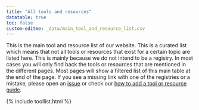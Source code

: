 ```yaml
---
title: "All tools and resources"
datatable: true
toc: false
custom-editme: _data/main_tool_and_resource_list.csv
---
```


This is the main tool and resource list of our website. This is a curated list which means that not all tools or resources that exist for a certain topic are listed here. This is mainly because we do not intend to be a registry. In most cases you will only find back the tools or resources that are mentioned in the different pages. Most pages will show a filtered list of this main table at the end of the page. If you see a missing link with one of the registries or a mistake, please open an [issue](https://github.com/elixir-europe/rdmkit/issues) or check our [how to add a tool or resource guide](tool_resource_update).


{% include toollist.html %}
